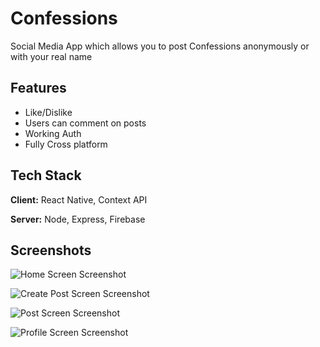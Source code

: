 # Confessions

Social Media App which allows you to post Confessions anonymously or with your real name

## Features

- Like/Dislike
- Users can comment on posts
- Working Auth
- Fully Cross platform

## Tech Stack

**Client:** React Native, Context API

**Server:** Node, Express, Firebase

## Screenshots

![Home Screen Screenshot](https://i.imgur.com/eIs6hwD.jpg)

![Create Post Screen Screenshot](https://i.imgur.com/BKmG5Vk.jpg)

![Post Screen Screenshot](https://i.imgur.com/A9iZfWO.jpg)

![Profile Screen Screenshot](https://i.imgur.com/xt2XwVp.jpg)

